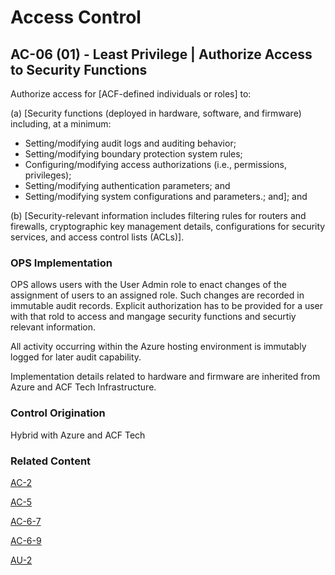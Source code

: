 # Access Control
## AC-06 (01) - Least Privilege | Authorize Access to Security Functions

Authorize access for [ACF-defined individuals or roles] to:

(a) [Security functions (deployed in hardware, software, and firmware) including, at a minimum:

* Setting/modifying audit logs and auditing behavior;
* Setting/modifying boundary protection system rules;
* Configuring/modifying access authorizations (i.e., permissions, privileges);
* Setting/modifying authentication parameters; and
* Setting/modifying system configurations and parameters.; and]; and

(b) [Security-relevant information includes filtering rules for routers and firewalls, cryptographic key management details, configurations for security services, and access control lists (ACLs)].

### OPS Implementation

OPS allows users with the User Admin role to enact changes of the assignment of users to an assigned role. Such changes are recorded in immutable audit records. Explicit authorization has to be provided for a user with that rold to access and mangage security functions and securtiy relevant information.

All activity occurring within the Azure hosting environment is immutably logged for later audit capability.

Implementation details related to hardware and firmware are inherited from Azure and ACF Tech Infrastructure.

### Control Origination

Hybrid with Azure and ACF Tech

### Related Content

[AC-2](./ac-02.md)

[AC-5](./ac-05.md)

[AC-6-7](./ac-06-07.md)

[AC-6-9](./ac-06-09.md)

[AU-2](../au/au-02.md)
